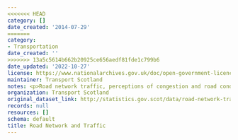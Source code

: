 ```yaml
---
<<<<<<< HEAD
category: []
date_created: '2014-07-29'
=======
category:
- Transportation
date_created: ''
>>>>>>> 13a5c5614b662b20925ce656aedf81fde1c799b6
date_updated: '2022-10-27'
license: https://www.nationalarchives.gov.uk/doc/open-government-licence/version/3/
maintainer: Transport Scotland
notes: <p>Road network traffic, perceptions of congestion and road condition</p>
organization: Transport Scotland
original_dataset_link: http://statistics.gov.scot/data/road-network-traffic
records: null
resources: []
schema: default
title: Road Network and Traffic
---
```


